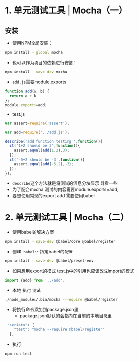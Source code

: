 # 1. 单元测试工具 | Mocha（一）
## 安装
- 使用NPM全局安装：
```bash
npm install --global mocha
```
- 也可以作为项目的依赖进行安装：
```bash
npm install --save-dev mocha
```

- `add.js`需要module.exports
```js
function add(a, b) {
  return a + b
};
module.exports=add;
```
- test.js 
```js
var assert=require('assert');

var add=require('../add.js');

describe('add function testing ',function(){
  it('1+2 should be 3',function(){
    assert.equal(add(1,2),3);
  });
  it('-5+2 should be -3',function(){
    assert.equal(add(-5,2),-3);
  });
});
```
- `describe`这个方法就是将测试的信息分块显示 好看一些
- 为了配合mocha 测试的内容需要module.exports=add;
- 要想使用常规的export add 需要使用babel

# 2. 单元测试工具 | Mocha（二）
- 使用babel的解决方案
```bash
npm install --save-dev @babel/core @babel/register 
```
- 创建`.babelrc` 指定babel的配置
```bash
npm install --save-dev @babel/preset-env
```
- 如果想用export的模式 test.js中的引用也应该改成import的模式
```js
import {add} from '../add';
```
- 本地 执行 测试
```bash
./node_modules/.bin/mocha --require @babel/register
```
- 将执行命令添加到package.json里
  - package.json默认的会指向在当前的本地目录里
```js
 "scripts": {
    "test": "mocha --require @babel/register"
  },
```
- 执行
```bash
npm run test
```
